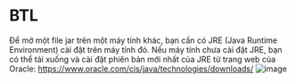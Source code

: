 # BTL

Để mở một file jar trên một máy tính khác, bạn cần có JRE (Java Runtime Environment) cài đặt trên máy tính đó. Nếu máy tính chưa cài đặt JRE, bạn có thể tải xuống và cài đặt phiên bản mới nhất của JRE từ trang web của Oracle: https://www.oracle.com/cis/java/technologies/downloads/
![image](https://user-images.githubusercontent.com/132263492/235900497-2d9518ab-6a17-4666-ac08-0cfc48de7cbd.png)
